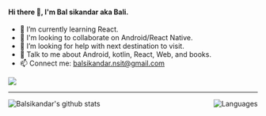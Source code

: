 #### Hi there 👋, I'm Bal sikandar aka Bali.

- 🌱 I’m currently learning React.
- 👯 I'm looking to collaborate on Android/React Native.
- 🤔 I’m looking for help with next destination to visit.
- 💬 Talk to me about Android, kotlin, React, Web, and books.
- 📫 Connect me: balsikandar.nsit@gmail.com

![](https://komarev.com/ghpvc/?username=balsikandar)

---

<img align="left" alt="Balsikandar's github stats" src="https://github-readme-stats.vercel.app/api?username=balsikandar&show-icons=true&hide_border=true" />

<img align="right" alt="Languages" src="https://github-readme-stats.vercel.app/api/top-langs/?username=balsikandar" />

<!--
**balsikandar/balsikandar** is a ✨ _special_ ✨ repository because its `README.md` (this file) appears on your GitHub profile.

Here are some ideas to get you started:

- 🔭 I’m currently working on ...
- 🌱 I’m currently learning ...
- 👯 I’m looking to collaborate on ...
- 🤔 I’m looking for help with ...
- 💬 Ask me about ...
- 📫 How to reach me: ...
- 😄 Pronouns: ...
- ⚡ Fun fact: ...
-->
